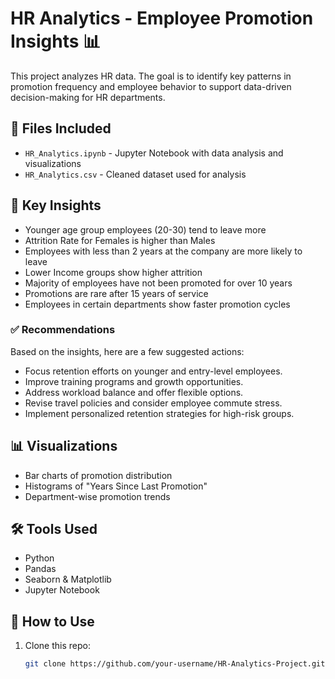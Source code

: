 # HR Analytics - Employee Promotion Insights 📊

This project analyzes  HR data. The goal is to identify key patterns in promotion frequency and employee behavior to support data-driven decision-making for HR departments.

## 📁 Files Included

- `HR_Analytics.ipynb` - Jupyter Notebook with data analysis and visualizations
- `HR_Analytics.csv` - Cleaned dataset used for analysis


## 📌 Key Insights
- Younger age group employees (20-30) tend to leave more
- Attrition Rate for Females is higher than Males
- Employees with less than 2 years at the company are more likely to leave
- Lower Income groups show higher attrition
- Majority of employees have not been promoted for over 10 years
- Promotions are rare after 15 years of service
- Employees in certain departments show faster promotion cycles

### ✅ Recommendations

Based on the insights, here are a few suggested actions:
- Focus retention efforts on younger and entry-level employees.
- Improve training programs and growth opportunities.
- Address workload balance and offer flexible options.
- Revise travel policies and consider employee commute stress.
- Implement personalized retention strategies for high-risk groups.


 ## 📊 Visualizations

- Bar charts of promotion distribution
- Histograms of "Years Since Last Promotion"
- Department-wise promotion trends

## 🛠 Tools Used

- Python
- Pandas
- Seaborn & Matplotlib
- Jupyter Notebook

## 🚀 How to Use

1. Clone this repo:
   ```bash
   git clone https://github.com/your-username/HR-Analytics-Project.git  
